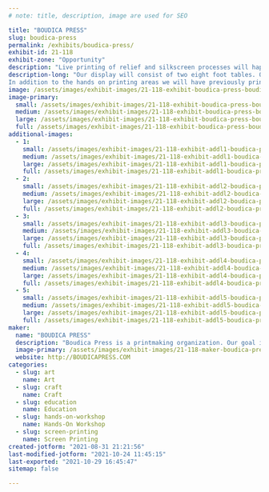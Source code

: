 ```yaml
---
# note: title, description, image are used for SEO

title: "BOUDICA PRESS"
slug: boudica-press
permalink: /exhibits/boudica-press/
exhibit-id: 21-118
exhibit-zone: "Opportunity"
description: "Live printing of relief and silkscreen processes will happen where visitors can experience printing."
description-long: "Our display will consist of two eight foot tables. On one table we will have examples of relief prints and the necessary equipment for visitors to make their own relief print to take with them. This will be one of our make and take  offers for the public. They will see and touch ink rollers and carved blocks. Participants will print a carved linoleum block onto paper. On the second table we will have examples of silkscreen prints and the equipment to have visitors make their own silkscreen print to take home with them. This is the second area we will have where visitors will be able to make a silkscreen print in paper and take it home with them.
In addition to the hands on printing areas we will have previously printed images for sale to visitors as well as buttons, stickers, and shirts for sale. All of the items for sale have been hand printed by members of BOUDICA PRESS."
image: /assets/images/exhibit-images/21-118-exhibit-boudica-press-boudica-table4-large.png
image-primary: 
  small: /assets/images/exhibit-images/21-118-exhibit-boudica-press-boudica-table4-small.png
  medium: /assets/images/exhibit-images/21-118-exhibit-boudica-press-boudica-table4-medium.png
  large: /assets/images/exhibit-images/21-118-exhibit-boudica-press-boudica-table4-large.png
  full: /assets/images/exhibit-images/21-118-exhibit-boudica-press-boudica-table4-full.png
additional-images: 
  - 1:
    small: /assets/images/exhibit-images/21-118-exhibit-addl1-boudica-press-boudica-buttons-small.png
    medium: /assets/images/exhibit-images/21-118-exhibit-addl1-boudica-press-boudica-buttons-medium.png
    large: /assets/images/exhibit-images/21-118-exhibit-addl1-boudica-press-boudica-buttons-large.png
    full: /assets/images/exhibit-images/21-118-exhibit-addl1-boudica-press-boudica-buttons-full.png
  - 2:
    small: /assets/images/exhibit-images/21-118-exhibit-addl2-boudica-press-boudica-table1-small.png
    medium: /assets/images/exhibit-images/21-118-exhibit-addl2-boudica-press-boudica-table1-medium.png
    large: /assets/images/exhibit-images/21-118-exhibit-addl2-boudica-press-boudica-table1-large.png
    full: /assets/images/exhibit-images/21-118-exhibit-addl2-boudica-press-boudica-table1-full.png
  - 3:
    small: /assets/images/exhibit-images/21-118-exhibit-addl3-boudica-press-boudica-table2-small.png
    medium: /assets/images/exhibit-images/21-118-exhibit-addl3-boudica-press-boudica-table2-medium.png
    large: /assets/images/exhibit-images/21-118-exhibit-addl3-boudica-press-boudica-table2-large.png
    full: /assets/images/exhibit-images/21-118-exhibit-addl3-boudica-press-boudica-table2-full.png
  - 4:
    small: /assets/images/exhibit-images/21-118-exhibit-addl4-boudica-press-boudica-table3-small.png
    medium: /assets/images/exhibit-images/21-118-exhibit-addl4-boudica-press-boudica-table3-medium.png
    large: /assets/images/exhibit-images/21-118-exhibit-addl4-boudica-press-boudica-table3-large.png
    full: /assets/images/exhibit-images/21-118-exhibit-addl4-boudica-press-boudica-table3-full.png
  - 5:
    small: /assets/images/exhibit-images/21-118-exhibit-addl5-boudica-press-boudica-table5-small.png
    medium: /assets/images/exhibit-images/21-118-exhibit-addl5-boudica-press-boudica-table5-medium.png
    large: /assets/images/exhibit-images/21-118-exhibit-addl5-boudica-press-boudica-table5-large.png
    full: /assets/images/exhibit-images/21-118-exhibit-addl5-boudica-press-boudica-table5-full.png
maker: 
  name: "BOUDICA PRESS"
  description: "Boudica Press is a printmaking organization. Our goal is to share the art of different printmaking processes with as many people as possible. Through educational events we empower people by teaching them new ways of making. "
  image-primary: /assets/images/exhibit-images/21-118-maker-boudica-press-logo-4inch-boudica-medium.png
  website: http://BOUDICAPRESS.COM
categories: 
  - slug: art
    name: Art
  - slug: craft
    name: Craft
  - slug: education
    name: Education
  - slug: hands-on-workshop
    name: Hands-On Workshop
  - slug: screen-printing
    name: Screen Printing
created-jotform: "2021-08-31 21:21:56"
last-modified-jotform: "2021-10-24 11:45:15"
last-exported: "2021-10-29 16:45:47"
sitemap: false

---
```

